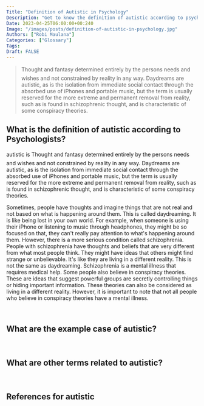 ```yaml
---
Title: "Definition of Autistic in Psychology"
Description: "Get to know the definition of autistic according to psychologists."
Date: 2023-04-25T06:00:00+00:240
Image: "/images/posts/definition-of-autistic-in-psychology.jpg"
Authors: ["Robi Maulana"]
Categories: ["Glossary"]
Tags: 
Draft: FALSE
---
```





> Thought and fantasy determined entirely by the persons needs and wishes and not constrained by reality in any way. Daydreams are autistic, as is the isolation from immediate social contact through the absorbed use of iPhones and portable music, but the term is usually reserved for the more extreme and permanent removal from reality, such as is found in schizophrenic thought, and is characteristic of some conspiracy theories.

## What is the definition of autistic according to Psychologists?

autistic is Thought and fantasy determined entirely by the persons needs and wishes and not constrained by reality in any way. Daydreams are autistic, as is the isolation from immediate social contact through the absorbed use of iPhones and portable music, but the term is usually reserved for the more extreme and permanent removal from reality, such as is found in schizophrenic thought, and is characteristic of some conspiracy theories.

Sometimes, people have thoughts and imagine things that are not real and not based on what is happening around them. This is called daydreaming. It is like being lost in your own world. For example, when someone is using their iPhone or listening to music through headphones, they might be so focused on that, they can't really pay attention to what's happening around them. However, there is a more serious condition called schizophrenia. People with schizophrenia have thoughts and beliefs that are very different from what most people think. They might have ideas that others might find strange or unbelievable. It's like they are living in a different reality. This is not the same as daydreaming. Schizophrenia is a mental illness that requires medical help. Some people also believe in conspiracy theories. These are ideas that suggest powerful groups are secretly controlling things or hiding important information. These theories can also be considered as living in a different reality. However, it is important to note that not all people who believe in conspiracy theories have a mental illness.

 

## What are the example case of autistic?

 

## What are other terms related to autistic?

 

## References for autistic
